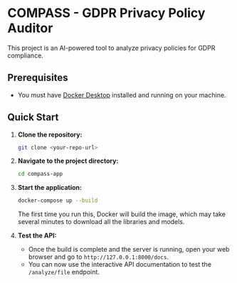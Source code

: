 # COMPASS - GDPR Privacy Policy Auditor

This project is an AI-powered tool to analyze privacy policies for GDPR compliance.

## Prerequisites

- You must have [Docker Desktop](https://www.docker.com/products/docker-desktop/) installed and running on your machine.

## Quick Start

1.  **Clone the repository:**
    ```sh
    git clone <your-repo-url>
    ```

2.  **Navigate to the project directory:**
    ```sh
    cd compass-app
    ```

3.  **Start the application:**
    ```sh
    docker-compose up --build
    ```
    The first time you run this, Docker will build the image, which may take several minutes to download all the libraries and models.

4.  **Test the API:**
    - Once the build is complete and the server is running, open your web browser and go to `http://127.0.0.1:8000/docs`.
    - You can now use the interactive API documentation to test the `/analyze/file` endpoint.